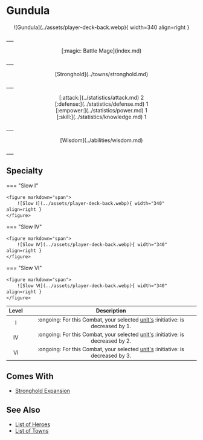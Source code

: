 # Gundula

<p style="text-align: center;" markdown>![Gundula](../assets/player-deck-back.webp){ width=340 align=right }</p>
___
<p style="text-align: center;" markdown>[:magic: Battle Mage](index.md)</p>
___
<p style="text-align: center;" markdown>[Stronghold](../towns/stronghold.md)</p>
___

<p style="text-align: center;" markdown>[:attack:](../statistics/attack.md)&nbsp;2</br>[:defense:](../statistics/defense.md)&nbsp;1</br>[:empower:](../statistics/power.md)&nbsp;1</br>[:skill:](../statistics/knowledge.md)&nbsp;1</p>
___
<p style="text-align: center;" markdown>[Wisdom](../abilities/wisdom.md)</p>
___

## Specialty

=== "Slow Ⅰ"

    <figure markdown="span">
        ![Slow Ⅰ](../assets/player-deck-back.webp){ width="340" align=right }
    </figure>

=== "Slow Ⅳ"

    <figure markdown="span">
        ![Slow Ⅳ](../assets/player-deck-back.webp){ width="340" align=right }
    </figure>

=== "Slow Ⅵ"

    <figure markdown="span">
        ![Slow Ⅵ](../assets/player-deck-back.webp){ width="340" align=right }
    </figure>


| Level | Description |
| :---: | :---: |
| Ⅰ | :ongoing: For this Combat, your selected [unit's](../units/index.md) :initiative: is decreased by 1. |
| Ⅳ | :ongoing: For this Combat, your selected [unit's](../units/index.md) :initiative: is decreased by 2. |
| Ⅵ | :ongoing: For this Combat, your selected [unit's](../units/index.md) :initiative: is decreased by 3. |


## Comes With

- [Stronghold Expansion](../content.md)


## See Also

- [List of Heroes](index.md)
- [List of Towns](../towns/index.md)

